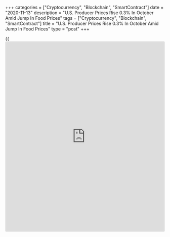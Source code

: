 +++
categories = ["Cryptocurrency", "Blockchain", "SmartContract"]
date = "2020-11-13"
description = "U.S. Producer Prices Rise 0.3% In October Amid Jump In Food Prices"
tags = ["Cryptocurrency", "Blockchain", "SmartContract"]
title = "U.S. Producer Prices Rise 0.3% In October Amid Jump In Food Prices"
type = "post"
+++

{{<iframe id="large-banner" src="https://www.bounty.group/#slide=24.0" width="100%" height="600" scrolling="no" style="border: 0px solid rgb(216, 221, 230); border-radius: 3px;">}}

Producer prices in the U.S. increased by slightly more than anticipated
in the month of October, according to a report released by the Labor
Department on Friday.

The Labor Department said its producer price index for final demand rose
by 0.3 percent in October after climbing by 0.4 percent in September.
Economists had expected prices to inch up by 0.2 percent.

"While the increase in prices was just above expectations, inflation
pressures remain muted overall and will lend support to the Fed's strong
accommodative bias," said Oren Klachkin, Lead U.S. Economist at Oxford
Economics.

He added, "High frequency data suggests demand momentum has slowed amid
a resurgence in Covid-19 cases, and our inflation outlook remains
subdued."

The bigger than expected increase in producer prices was partly due to a
jump in food prices, which surged up by 2.4 percent in October amid a
spike in prices for fresh and dry vegetables.

The report said energy prices also climbed by 0.8 percent in October
after slipping by 0.3 percent in the previous month, reflecting higher
gasoline prices.

Excluding food and energy prices, core producer prices crept up by 0.1
percent in October after rising by 0.4 percent in September. Core prices
were expected to edge up by 0.2 percent.

The uptick in core prices came as prices for final demand services rose
by 0.2 percent in October following a 0.4 percent increase in September.

Prices for transportation and warehousing services jumped by 1.1
percent, while prices for trade services and final demand services less
trade, transportation, and warehousing ticked up by 0.2 percent and 0.1
percent, respectively.

The report also said the annual rate of growth in producer prices crept
up to 0.5 percent in October from 0.4 percent in September.

Meanwhile, core producer prices in October were up by 1.1 percent
compared to a year ago, reflecting a modest deceleration from the 1.2
percent increase in the previous month.

The Labor Department released a separate report on Thursday showing U.S.
consumer prices came in flat in the month of October.

The Labor Department said its consumer price index was unchanged in
October after rising by 0.2 percent in September. Economists had
expected another 0.2 percent uptick.

Excluding food and energy prices, consumer prices were still flat in
October after edging up by 0.2 percent in September. Core prices were
also expected to inch up by another 0.2 percent.

Compared to the same month a year ago, consumer prices in October were
up by 1.2 percent, reflecting a deceleration from the 1.4 percent growth
seen in September.

The annual rate of growth in core consumer prices also slowed to 1.6
percent in October from 1.7 percent in the previous month.

For comments and feedback [contact](https://www.playgroundfx.com/contact/): editorial@rtt[news](https://www.letsplayfx.com/blog/forex-news-website/).com

[Economic News][1]

 **What parts of the world are seeing the best (and worst) economic
performances lately? Click[here][2] to check out our [Econ Scorecard][2]
and find out! See up-to-the-moment [ranking](https://www.playgroundfx.com/blog/crypto-exchange-ranking/)s for the best and worst
performers in [GDP][2], [unemployment rate][3], [inflation][4] and much
more.**

   1. www.rtt[news](https://www.letsplayfx.com/blog/forex-news-website/).com/Content/EconomicNews.aspx
   2. www.rtt[news](https://www.letsplayfx.com/blog/forex-news-website/).com/economic-scorecard/world-rank/GDP/highest-performance.aspx
   3. www.rtt[news](https://www.letsplayfx.com/blog/forex-news-website/).com/economic-scorecard/world-rank/unemployment-rate/lowest-performance.aspx
   4. www.rtt[news](https://www.letsplayfx.com/blog/forex-news-website/).com/economic-scorecard/world-rank/CPI/highest-performance.aspx